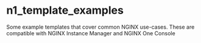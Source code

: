 # n1_template_examples
Some example templates that cover common NGINX use-cases. These are compatible with NGINX Instance Manager and NGINX One Console
